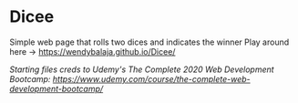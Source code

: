 # Dicee

Simple web page that rolls two dices and indicates the winner
Play around here -> https://wendybalaja.github.io/Dicee/


_Starting files creds to Udemy's The Complete 2020 Web Development Bootcamp: https://www.udemy.com/course/the-complete-web-development-bootcamp/_
